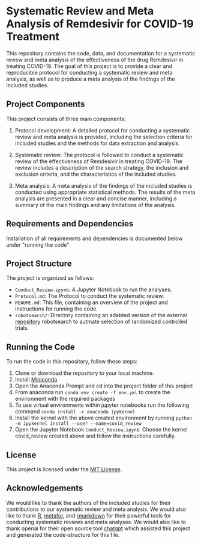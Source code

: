 # Systematic Review and Meta Analysis of Remdesivir for COVID-19 Treatment

This repository contains the code, data, and documentation for a systematic review and meta analysis of the effectiveness of the drug Remdesivir in treating COVID-19. The goal of this project is to provide a clear and reproducible protocol for conducting a systematic review and meta analysis, as well as to produce a meta analysis of the findings of the included studies.

## Project Components

This project consists of three main components:

1. Protocol development: A detailed protocol for conducting a systematic review and meta analysis is provided, including the selection criteria for included studies and the methods for data extraction and analysis.

2. Systematic review: The protocol is followed to conduct a systematic review of the effectiveness of Remdesivir in treating COVID-19. The review includes a description of the search strategy, the inclusion and exclusion criteria, and the characteristics of the included studies.

3. Meta analysis: A meta analysis of the findings of the included studies is conducted using appropriate statistical methods. The results of the meta analysis are presented in a clear and concise manner, including a summary of the main findings and any limitations of the analysis.

## Requirements and Dependencies

Installation of all requirements and dependencies is documented below under "running the code"


## Project Structure

The project is organized as follows:

- `Conduct_Review.ipynb`: A Jupyter Notebook to run the analyses.
- `Protocol.md`: The Protocol to conduct the systematic review.
- `README.md`: This file, containing an overview of the project and instructions for running the code.
- `robotsearch/`: Directory containing an adabted version of the external [repository](https://github.com/tarensanders/robotsearch) robotsearch to autmate selection of randomized controlled trials.


## Running the Code

To run the code in this repository, follow these steps:
1. Clone or download the repository to your local machine.
2. Install [Miniconda](https://docs.conda.io/en/latest/miniconda.html)
3. Open the Anaconda Prompt and cd into the project folder of this project
4. From anaconda run `conda env create -f env.yml` to create the environment with the required packages
5. To use virtual environments within jupyter notebooks run the following command `conda install -c anaconda ipykernel`
6. Install the kernel with the above created environment by running `python -m ipykernel install --user --name=covid_review`
7. Open the Jupyter Notebook `Conduct_Review.ipynb`. Choose the kernel covid_review created above and follow the instructions carefully.

## License

This project is licensed under the [MIT License](LICENSE).

## Acknowledgements

We would like to thank the authors of the included studies for their contributions to our systematic review and meta analysis. We would also like to thank [R](https://www.r-project.org/), [metafor](https://cran.r-project.org/package=metafor), and [rmarkdown](https://rmarkdown.rstudio.com/) for their powerful tools for conducting systematic reviews and meta analyses. We would also like to thank openai for their open source tool [chatgpt](https://chat.openai.com/chat) which assisted this project and generated the code-structure for this file.

